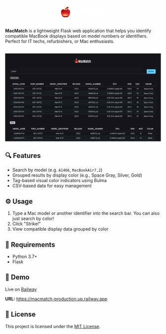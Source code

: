 <div align="center">
  <img src="static/images/logo.png" alt="MacMatch">
</div>
<br>
<body>
  <p><strong>MacMatch</strong> is a lightweight Flask web application that helps you identify compatible MacBook displays based on model numbers or identifiers. Perfect for IT techs, refurbishers, or Mac enthusiasts.</p>
<br>
<div align="center">
    <img src="static/images/screenshot.png" alt="Screenshot">
</div>

  <h2>🔍 Features</h2>
  <ul>
    <li>Search by model (e.g. <code>A1466</code>, <code>MacBookAir7,2</code>)</li>
    <li>Grouped results by display color (e.g., Space Gray, Silver, Gold)</li>
    <li>Tag-based visual color indicators using Bulma</li>
    <li>CSV-based data for easy management</li>
  </ul>

  <h2>⚙️ Usage</h2>
  <ol>
    <li>Type a Mac model or another identifier into the search bar. You can also just search by color!</li>
    <li>Click "Strike!"</li>
    <li>View compatible display data grouped by color</li>
  </ol>

  <h2>🧾 Requirements</h2>
  <ul>
    <li>Python 3.7+</li>
    <li>Flask</li>
  </ul>

  <h2>🚀 Demo</h2>
  <p>Live on <a href="https://railway.app" target="_blank">Railway</a></p>
  <p><strong>URL:</strong> <a href="https://macmatch-production.up.railway.app" target="_blank">https://macmatch-production.up.railway.app</a></p>

  <h2>📄 License</h2>
  <p>This project is licensed under the <a href="https://opensource.org/licenses/MIT">MIT License</a>.</p>
</body>